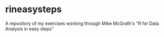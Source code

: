 # rineasysteps
A repository of my exercises working through Mike McGrath's "R for Data Analysis in easy steps"
